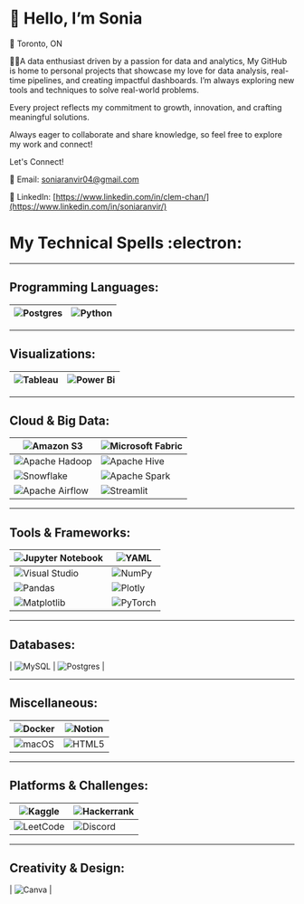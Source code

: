 # 👋 Hello, I’m Sonia
  
🌆 Toronto, ON

👩‍💻A data enthusiast driven by a passion for data and analytics, My GitHub is home to personal projects that showcase my love for data analysis, real-time pipelines, and creating impactful dashboards. I’m always exploring new tools and techniques to solve real-world problems.

Every project reflects my commitment to growth, innovation, and crafting meaningful solutions. 

Always eager to collaborate and share knowledge, so feel free to explore my work and connect!

Let's Connect!

📧 Email: soniaranvir04@gmail.com

🔗 LinkedIn: [https://www.linkedin.com/in/clem-chan/](https://www.linkedin.com/in/soniaranvir/)


# My Technical Spells :electron:

---

## Programming Languages:
| ![Postgres](https://img.shields.io/badge/postgres-%23316192.svg?style=for-the-badge&logo=postgresql&logoColor=white) | ![Python](https://img.shields.io/badge/python-3670A0?style=for-the-badge&logo=python&logoColor=ffdd54) |
|---------------------------------------------------------------------------------------------------------------------|-------------------------------------------------------------------------------------------------------|

---

## Visualizations:
| ![Tableau](https://img.shields.io/badge/tableau-E97627?style=for-the-badge&logo=tableau&logoColor=white) | ![Power Bi](https://img.shields.io/badge/power_bi-F2C811?style=for-the-badge&logo=powerbi&logoColor=black) |
|---------------------------------------------------------------------------------------------------------|----------------------------------------------------------------------------------------------------------|

---

## Cloud & Big Data:
| ![Amazon S3](https://img.shields.io/badge/Amazon%20S3-FF9900?style=for-the-badge&logo=amazons3&logoColor=white) | ![Microsoft Fabric](https://img.shields.io/badge/microsoft_fabric-425DCB?style=for-the-badge&logo=microsoft&logoColor=white) |
|-----------------------------------------------------------------------------------------------------------------------------|-----------------------------------------------------------------------------------------------------------------------------|
| ![Apache Hadoop](https://img.shields.io/badge/Apache%20Hadoop-66CCFF?style=for-the-badge&logo=apachehadoop&logoColor=black) | ![Apache Hive](https://img.shields.io/badge/Apache%20Hive-FDEE21?style=for-the-badge&logo=apachehive&logoColor=black) |
| ![Snowflake](https://img.shields.io/badge/snowflake-%2329B5E8.svg?style=for-the-badge&logo=snowflake&logoColor=white) | ![Apache Spark](https://img.shields.io/badge/apache_spark-E25A1C?style=for-the-badge&logo=apachespark&logoColor=white) |
| ![Apache Airflow](https://img.shields.io/badge/Apache%20Airflow-017CEE?style=for-the-badge&logo=Apache%20Airflow&logoColor=white) | ![Streamlit](https://img.shields.io/badge/Streamlit-%23FE4B4B.svg?style=for-the-badge&logo=streamlit&logoColor=white) |

---

## Tools & Frameworks:
| ![Jupyter Notebook](https://img.shields.io/badge/jupyter-%23FA0F00.svg?style=for-the-badge&logo=jupyter&logoColor=white) | ![YAML](https://img.shields.io/badge/yaml-CAFEBA?style=for-the-badge&logo=yaml&logoColor=black) |
|-------------------------------------------------------------------------------------------------------------------------|-----------------------------------------------------------------------------------------------|
| ![Visual Studio](https://img.shields.io/badge/Visual%20Studio-5C2D91.svg?style=for-the-badge&logo=visual-studio&logoColor=white) | ![NumPy](https://img.shields.io/badge/numpy-%23013243.svg?style=for-the-badge&logo=numpy&logoColor=white) |
| ![Pandas](https://img.shields.io/badge/pandas-%23150458.svg?style=for-the-badge&logo=pandas&logoColor=white) | ![Plotly](https://img.shields.io/badge/Plotly-%233F4F75.svg?style=for-the-badge&logo=plotly&logoColor=white) |
| ![Matplotlib](https://img.shields.io/badge/Matplotlib-%23ffffff.svg?style=for-the-badge&logo=Matplotlib&logoColor=black) | ![PyTorch](https://img.shields.io/badge/PyTorch-%23EE4C2C.svg?style=for-the-badge&logo=PyTorch&logoColor=white) |

---

## Databases:
| ![MySQL](https://img.shields.io/badge/mysql-4479A1.svg?style=for-the-badge&logo=mysql&logoColor=white) | ![Postgres](https://img.shields.io/badge/postgres-%23316192.svg?style=for-the-badge&logo=postgresql&logoColor=white) |

---

## Miscellaneous:
| ![Docker](https://img.shields.io/badge/docker-%230db7ed.svg?style=for-the-badge&logo=docker&logoColor=white) | ![Notion](https://img.shields.io/badge/Notion-%23000000.svg?style=for-the-badge&logo=notion&logoColor=white) |
|---------------------------------------------------------------------------------------------------------|------------------------------------------------------------------------------------------------------------|
| ![macOS](https://img.shields.io/badge/mac%20os-000000?style=for-the-badge&logo=macos&logoColor=F0F0F0) | ![HTML5](https://img.shields.io/badge/html5-%23E34F26.svg?style=for-the-badge&logo=html5&logoColor=white) |

---

## Platforms & Challenges:
| ![Kaggle](https://img.shields.io/badge/Kaggle-035a7d?style=for-the-badge&logo=kaggle&logoColor=white) | ![Hackerrank](https://img.shields.io/badge/-Hackerrank-2EC866?style=for-the-badge&logo=HackerRank&logoColor=white) |
|-----------------------------------------------------------------------------------------------------|------------------------------------------------------------------------------------------------------------|
| ![LeetCode](https://img.shields.io/badge/LeetCode-000000?style=for-the-badge&logo=LeetCode&logoColor=#d16c06) | ![Discord](https://img.shields.io/badge/Discord-%235865F2.svg?style=for-the-badge&logo=discord&logoColor=white) |

---

## Creativity & Design:
| ![Canva](https://img.shields.io/badge/Canva-%2300C4CC.svg?style=for-the-badge&logo=Canva&logoColor=white) |



